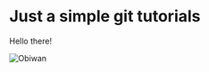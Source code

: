 # Just a simple git tutorials

Hello there!

![Obiwan](https://media.tenor.com/WuOwfnsLcfYAAAAC/star-wars-obi-wan-kenobi.gif)